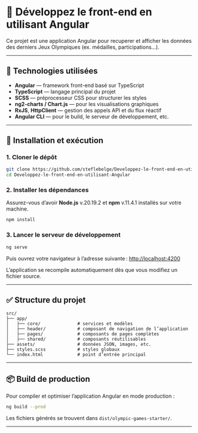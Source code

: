 # 🏅 Développez le front-end en utilisant Angular

Ce projet est une application Angular pour recuperer et afficher les données des derniers Jeux Olympiques (ex. médailles, participations…).

---

## 🔧 Technologies utilisées

- **Angular** — framework front-end basé sur TypeScript
- **TypeScript** — langage principal du projet
- **SCSS** — préprocesseur CSS pour structurer les styles
- **ng2-charts / Chart.js** — pour les visualisations graphiques
- **RxJS**, **HttpClient** — gestion des appels API et du flux réactif
- **Angular CLI** — pour le build, le serveur de développement, etc.

---

## 🚀 Installation et exécution

### 1. Cloner le dépôt

```bash
git clone https://github.com/steflebelge/Developpez-le-front-end-en-utilisant-Angular.git
cd Developpez-le-front-end-en-utilisant-Angular
```

### 2. Installer les dépendances

Assurez-vous d’avoir **Node.js** v.20.19.2 et **npm** v.11.4.1 installés sur votre machine.

```bash
npm install
```

### 3. Lancer le serveur de développement

```bash
ng serve
```

Puis ouvrez votre navigateur à l’adresse suivante : [http://localhost:4200](http://localhost:4200)

L’application se recompile automatiquement dès que vous modifiez un fichier source.

---

## ✅ Structure du projet

```
src/
├── app/
│   ├── core/              # services et modèles
│   ├── header/            # composant de navigation de l’application
│   ├── pages/             # composants de pages complètes
│   ├── shared/            # composants réutilisables
├── assets/                # données JSON, images, etc.
├── styles.scss            # styles globaux
└── index.html             # point d’entrée principal
```

---

## 📦 Build de production

Pour compiler et optimiser l’application Angular en mode production :

```bash
ng build --prod
```

Les fichiers générés se trouvent dans `dist/olympic-games-starter/`.

---

